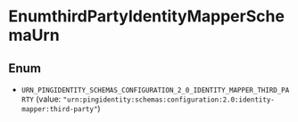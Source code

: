 

# EnumthirdPartyIdentityMapperSchemaUrn

## Enum


* `URN_PINGIDENTITY_SCHEMAS_CONFIGURATION_2_0_IDENTITY_MAPPER_THIRD_PARTY` (value: `"urn:pingidentity:schemas:configuration:2.0:identity-mapper:third-party"`)



